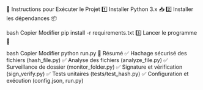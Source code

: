 🚀 Instructions pour Exécuter le Projet
1️⃣ Installer Python 3.x 📥
2️⃣ Installer les dépendances 📦

bash
Copier
Modifier
pip install -r requirements.txt
3️⃣ Lancer le programme 🚀

bash
Copier
Modifier
python run.py
🎯 Résumé
✅ Hachage sécurisé des fichiers (hash_file.py)
✅ Analyse des fichiers (analyze_file.py)
✅ Surveillance de dossier (monitor_folder.py)
✅ Signature et vérification (sign_verify.py)
✅ Tests unitaires (tests/test_hash.py)
✅ Configuration et exécution (config.json, run.py)